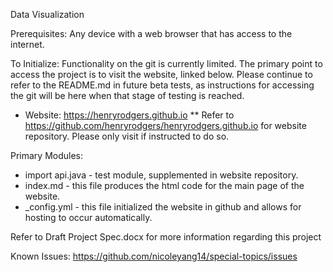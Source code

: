Data Visualization

Prerequisites: Any device with a web browser that has access to the internet.

To Initialize: Functionality on the git is currently limited. The primary point to access the project is to visit the website, linked below. Please continue to refer to the README.md in future beta tests, as instructions for accessing the git will be here when that stage of testing is reached.
* Website: https://henryrodgers.github.io
** Refer to https://github.com/henryrodgers/henryrodgers.github.io for website repository. Please only visit if instructed to do so.

Primary Modules:
* import api.java - test module, supplemented in website repository.
* index.md - this file produces the html code for the main page of the website.
* _config.yml - this file initialized the website in github and allows for hosting to occur automatically.

Refer to Draft Project Spec.docx for more information regarding this project

Known Issues: https://github.com/nicoleyang14/special-topics/issues